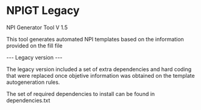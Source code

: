 # NPIGT Legacy 
NPI Generator Tool V 1.5

This tool generates automated NPI templates based on the information provided on the fill file

--- Legacy version ---

The legacy version included a set of extra dependencies and hard coding that were replaced once objetive information was obtained on the template autogeneration rules.

The set of required dependencies to install can be found in dependencies.txt
